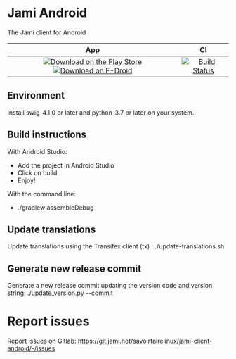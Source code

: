 # Jami Android

The Jami client for Android

| App | CI
| :-: | :-: |
| [![Download on the Play Store](https://img.shields.io/badge/download-play%20store-blue.svg)](https://play.google.com/store/apps/details?id=cx.ring) [![Download on F-Droid](https://img.shields.io/badge/download-fdroid-blue.svg)](https://f-droid.org/repository/browse/?fdid=cx.ring) | [![Build Status](https://jenkins.jami.net/buildStatus/icon?job=client-android)](https://jenkins.jami.net/job/client-android/)

## Environment

Install swig-4.1.0 or later and python-3.7 or later on your system.

## Build instructions

With Android Studio:
* Add the project in Android Studio
* Click on build
* Enjoy!

With the command line:
* ./gradlew assembleDebug

## Update translations

Update translations using the Transifex client (tx) :
    ./update-translations.sh

## Generate new release commit

Generate a new release commit updating the version code and version string:
    ./update_version.py --commit

# Report issues

Report issues on Gitlab:
https://git.jami.net/savoirfairelinux/jami-client-android/-/issues
